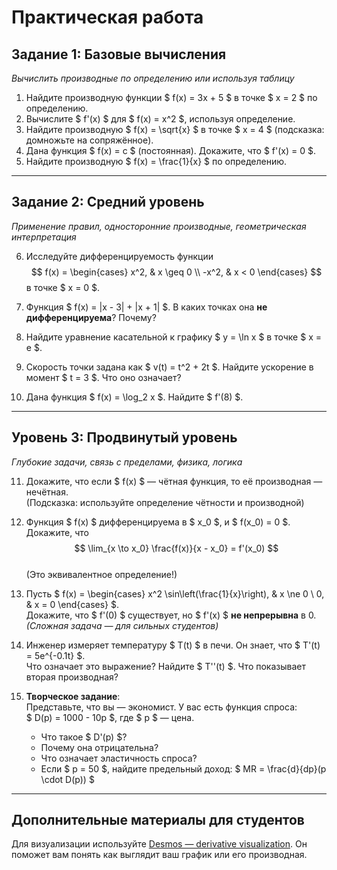 # **Практическая работа**

## **Задание 1: Базовые вычисления**  
*Вычислить производные по определению или используя таблицу*

1. Найдите производную функции $ f(x) = 3x + 5 $ в точке $ x = 2 $ по определению.  
2. Вычислите $ f'(x) $ для $ f(x) = x^2 $, используя определение.  
3. Найдите производную $ f(x) = \sqrt{x} $ в точке $ x = 4 $ (подсказка: домножьте на сопряжённое).  
4. Дана функция $ f(x) = c $ (постоянная). Докажите, что $ f'(x) = 0 $.  
5. Найдите производную $ f(x) = \frac{1}{x} $ по определению.  

---

## **Задание 2: Средний уровень**  
*Применение правил, односторонние производные, геометрическая интерпретация*

6. Исследуйте дифференцируемость функции  
   $$
   f(x) = 
   \begin{cases}
   x^2, & x \geq 0 \\
   -x^2, & x < 0
   \end{cases}
   $$
   в точке $ x = 0 $.  

7. Функция $ f(x) = |x - 3| + |x + 1| $. В каких точках она **не дифференцируема**? Почему?  

8. Найдите уравнение касательной к графику $ y = \ln x $ в точке $ x = e $.  

9. Скорость точки задана как $ v(t) = t^2 + 2t $. Найдите ускорение в момент $ t = 3 $. Что оно означает?  

10. Дана функция $ f(x) = \log_2 x $. Найдите $ f'(8) $.  

---

## **Уровень 3: Продвинутый уровень**  
*Глубокие задачи, связь с пределами, физика, логика*

11. Докажите, что если $ f(x) $ — чётная функция, то её производная — нечётная.  
    (Подсказка: используйте определение чётности и производной)

12. Функция $ f(x) $ дифференцируема в $ x_0 $, и $ f(x_0) = 0 $. Докажите, что  
    $$
    \lim_{x \to x_0} \frac{f(x)}{x - x_0} = f'(x_0)
    $$  
    (Это эквивалентное определение!)

13. Пусть $ f(x) = \begin{cases} x^2 \sin\left(\frac{1}{x}\right), & x \ne 0 \\ 0, & x = 0 \end{cases} $.  
    Докажите, что $ f'(0) $ существует, но $ f'(x) $ **не непрерывна** в 0.  
    *(Сложная задача — для сильных студентов)*

14. Инженер измеряет температуру $ T(t) $ в печи. Он знает, что $ T'(t) = 5e^{-0.1t} $.  
    Что означает это выражение? Найдите $ T''(t) $. Что показывает вторая производная?

15. **Творческое задание**:  
    Представьте, что вы — экономист. У вас есть функция спроса:  
    $ D(p) = 1000 - 10p $, где $ p $ — цена.  
    - Что такое $ D'(p) $?  
    - Почему она отрицательна?  
    - Что означает эластичность спроса?  
    - Если $ p = 50 $, найдите предельный доход: $ MR = \frac{d}{dp}(p \cdot D(p)) $

---

## **Дополнительные материалы для студентов**

Для визуализации используйте [Desmos — derivative visualization](https://www.desmos.com/calculator/vvzjgk1w7n). Он поможет вам понять как выглядит ваш график или его производная.